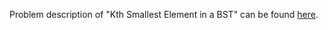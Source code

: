 Problem description of "Kth Smallest Element in a BST" can be found [here](https://leetcode.com/problems/kth-smallest-element-in-a-bst/).